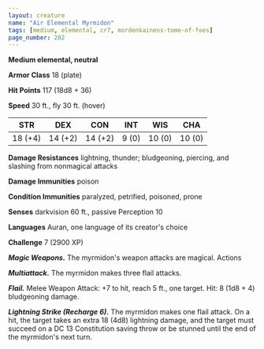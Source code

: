 ```yaml
---
layout: creature
name: "Air Elemental Myrmidon"
tags: [medium, elemental, cr7, mordenkainens-tome-of-foes]
page_number: 202
---
```


**Medium elemental, neutral**

**Armor Class** 18 (plate)

**Hit Points** 117  (18d8 + 36)

**Speed** 30 ft., fly 30 ft. (hover)

|   STR   |   DEX   |   CON   |   INT   |   WIS   |   CHA   |
|:-------:|:-------:|:-------:|:-------:|:-------:|:-------:|
| 18 (+4) | 14 (+2) | 14 (+2) | 9 (0) | 10 (0) | 10 (0) |

**Damage Resistances** lightning, thunder; bludgeoning, piercing, and slashing from nonmagical attacks

**Damage Immunities** poison

**Condition Immunities** paralyzed, petrified, poisoned, prone

**Senses** darkvision 60 ft., passive Perception 10

**Languages** Auran, one language of its creator's choice

**Challenge** 7 (2900 XP)

***Magic Weapons.*** The myrmidon's weapon attacks are magical. Actions

***Multiattack.*** The myrmidon makes three flail attacks.

***Flail.*** Melee Weapon Attack: +7 to hit, reach 5 ft., one target. Hit: 8 (1d8 + 4) bludgeoning damage.

***Lightning Strike (Recharge 6).*** The myrmidon makes one flail attack. On a hit, the target takes an extra 18 (4d8) lightning damage, and the target must succeed on a DC 13 Constitution saving throw or be stunned until the end of the myrmidon's next turn.